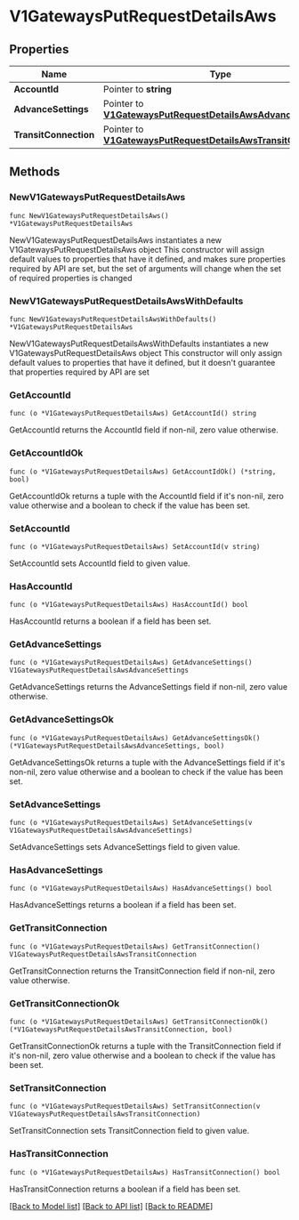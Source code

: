# V1GatewaysPutRequestDetailsAws

## Properties

Name | Type | Description | Notes
------------ | ------------- | ------------- | -------------
**AccountId** | Pointer to **string** |  | [optional] 
**AdvanceSettings** | Pointer to [**V1GatewaysPutRequestDetailsAwsAdvanceSettings**](V1GatewaysPutRequestDetailsAwsAdvanceSettings.md) |  | [optional] 
**TransitConnection** | Pointer to [**V1GatewaysPutRequestDetailsAwsTransitConnection**](V1GatewaysPutRequestDetailsAwsTransitConnection.md) |  | [optional] 

## Methods

### NewV1GatewaysPutRequestDetailsAws

`func NewV1GatewaysPutRequestDetailsAws() *V1GatewaysPutRequestDetailsAws`

NewV1GatewaysPutRequestDetailsAws instantiates a new V1GatewaysPutRequestDetailsAws object
This constructor will assign default values to properties that have it defined,
and makes sure properties required by API are set, but the set of arguments
will change when the set of required properties is changed

### NewV1GatewaysPutRequestDetailsAwsWithDefaults

`func NewV1GatewaysPutRequestDetailsAwsWithDefaults() *V1GatewaysPutRequestDetailsAws`

NewV1GatewaysPutRequestDetailsAwsWithDefaults instantiates a new V1GatewaysPutRequestDetailsAws object
This constructor will only assign default values to properties that have it defined,
but it doesn't guarantee that properties required by API are set

### GetAccountId

`func (o *V1GatewaysPutRequestDetailsAws) GetAccountId() string`

GetAccountId returns the AccountId field if non-nil, zero value otherwise.

### GetAccountIdOk

`func (o *V1GatewaysPutRequestDetailsAws) GetAccountIdOk() (*string, bool)`

GetAccountIdOk returns a tuple with the AccountId field if it's non-nil, zero value otherwise
and a boolean to check if the value has been set.

### SetAccountId

`func (o *V1GatewaysPutRequestDetailsAws) SetAccountId(v string)`

SetAccountId sets AccountId field to given value.

### HasAccountId

`func (o *V1GatewaysPutRequestDetailsAws) HasAccountId() bool`

HasAccountId returns a boolean if a field has been set.

### GetAdvanceSettings

`func (o *V1GatewaysPutRequestDetailsAws) GetAdvanceSettings() V1GatewaysPutRequestDetailsAwsAdvanceSettings`

GetAdvanceSettings returns the AdvanceSettings field if non-nil, zero value otherwise.

### GetAdvanceSettingsOk

`func (o *V1GatewaysPutRequestDetailsAws) GetAdvanceSettingsOk() (*V1GatewaysPutRequestDetailsAwsAdvanceSettings, bool)`

GetAdvanceSettingsOk returns a tuple with the AdvanceSettings field if it's non-nil, zero value otherwise
and a boolean to check if the value has been set.

### SetAdvanceSettings

`func (o *V1GatewaysPutRequestDetailsAws) SetAdvanceSettings(v V1GatewaysPutRequestDetailsAwsAdvanceSettings)`

SetAdvanceSettings sets AdvanceSettings field to given value.

### HasAdvanceSettings

`func (o *V1GatewaysPutRequestDetailsAws) HasAdvanceSettings() bool`

HasAdvanceSettings returns a boolean if a field has been set.

### GetTransitConnection

`func (o *V1GatewaysPutRequestDetailsAws) GetTransitConnection() V1GatewaysPutRequestDetailsAwsTransitConnection`

GetTransitConnection returns the TransitConnection field if non-nil, zero value otherwise.

### GetTransitConnectionOk

`func (o *V1GatewaysPutRequestDetailsAws) GetTransitConnectionOk() (*V1GatewaysPutRequestDetailsAwsTransitConnection, bool)`

GetTransitConnectionOk returns a tuple with the TransitConnection field if it's non-nil, zero value otherwise
and a boolean to check if the value has been set.

### SetTransitConnection

`func (o *V1GatewaysPutRequestDetailsAws) SetTransitConnection(v V1GatewaysPutRequestDetailsAwsTransitConnection)`

SetTransitConnection sets TransitConnection field to given value.

### HasTransitConnection

`func (o *V1GatewaysPutRequestDetailsAws) HasTransitConnection() bool`

HasTransitConnection returns a boolean if a field has been set.


[[Back to Model list]](../README.md#documentation-for-models) [[Back to API list]](../README.md#documentation-for-api-endpoints) [[Back to README]](../README.md)


